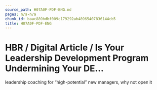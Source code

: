 ```yaml
---
source_path: H07A0F-PDF-ENG.md
pages: n/a-n/a
chunk_id: baac889bdbf009c179292ab48965407836144cb5
title: H07A0F-PDF-ENG
---
```

# HBR / Digital Article / Is Your Leadership Development Program Undermining Your DE…

leadership coaching for “high-potential” new managers, why not open it
